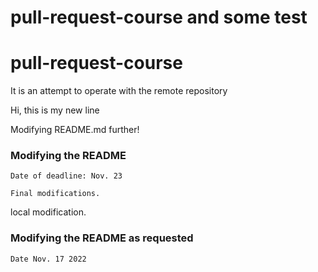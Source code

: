 
# pull-request-course and some test

# pull-request-course


It is an attempt to operate with the remote repository


Hi, this is my new line

Modifying README.md further!


### Modifying the README

    Date of deadline: Nov. 23

    Final modifications.

local modification.


### Modifying the README as requested
	Date Nov. 17 2022
